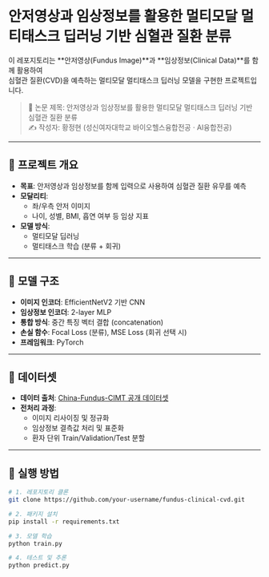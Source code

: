 # 안저영상과 임상정보를 활용한 멀티모달 멀티태스크 딥러닝 기반 심혈관 질환 분류

이 레포지토리는 **안저영상(Fundus Image)**과 **임상정보(Clinical Data)**를 함께 활용하여  
심혈관 질환(CVD)을 예측하는 멀티모달 멀티태스크 딥러닝 모델을 구현한 프로젝트입니다.

> 📄 논문 제목: 안저영상과 임상정보를 활용한 멀티모달 멀티태스크 딥러닝 기반 심혈관 질환 분류  
> ✍ 작성자: 황정현 (성신여자대학교 바이오헬스융합전공 · AI융합전공)

---

## 🧠 프로젝트 개요

- **목표**: 안저영상과 임상정보를 함께 입력으로 사용하여 심혈관 질환 유무를 예측
- **모달리티**:
  - 좌/우측 안저 이미지
  - 나이, 성별, BMI, 흡연 여부 등 임상 지표
- **모델 방식**:
  - 멀티모달 딥러닝
  - 멀티태스크 학습 (분류 + 회귀)

---

## 🔨 모델 구조

- **이미지 인코더**: EfficientNetV2 기반 CNN
- **임상정보 인코더**: 2-layer MLP
- **통합 방식**: 중간 특징 벡터 결합 (concatenation)
- **손실 함수**: Focal Loss (분류), MSE Loss (회귀 선택 시)
- **프레임워크**: PyTorch

---

## 📁 데이터셋

- **데이터 출처**: [China-Fundus-CIMT 공개 데이터셋](https://doi.org/10.1038/s41597-022-01882-2)
- **전처리 과정**:
  - 이미지 리사이징 및 정규화
  - 임상정보 결측값 처리 및 표준화
  - 환자 단위 Train/Validation/Test 분할

---

## 🚀 실행 방법

```bash
# 1. 레포지토리 클론
git clone https://github.com/your-username/fundus-clinical-cvd.git

# 2. 패키지 설치
pip install -r requirements.txt

# 3. 모델 학습
python train.py

# 4. 테스트 및 추론
python predict.py
